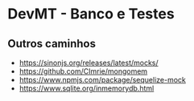 # DevMT - Banco e Testes

## Outros caminhos
- https://sinonjs.org/releases/latest/mocks/
- https://github.com/CImrie/mongomem
- https://www.npmjs.com/package/sequelize-mock
- https://www.sqlite.org/inmemorydb.html